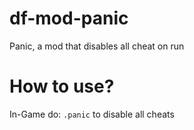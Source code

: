 # df-mod-panic
Panic, a mod that disables all cheat on run

# How to use?
In-Game do: `.panic` to disable all cheats
